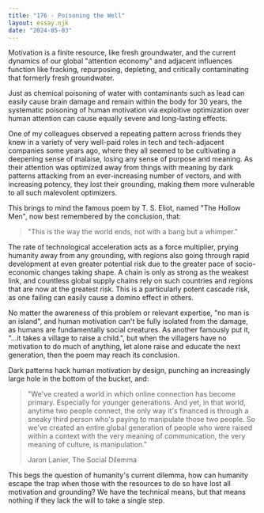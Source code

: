 ```yaml
---
title: "176 - Poisoning the Well"
layout: essay.njk
date: "2024-05-03"
---
```


Motivation is a finite resource, like fresh groundwater, and the current dynamics of our global "attention economy" and adjacent influences function like fracking, repurposing, depleting, and critically contaminating that formerly fresh groundwater.

Just as chemical poisoning of water with contaminants such as lead can easily cause brain damage and remain within the body for 30 years, the systematic poisoning of human motivation via exploitive optimization over human attention can cause equally severe and long-lasting effects.

One of my colleagues observed a repeating pattern across friends they knew in a variety of very well-paid roles in tech and tech-adjacent companies some years ago, where they all seemed to be cultivating a deepening sense of malaise, losing any sense of purpose and meaning. As their attention was optimized away from things with meaning by dark patterns attacking from an ever-increasing number of vectors, and with increasing potency, they lost their grounding, making them more vulnerable to all such malevolent optimizers.

This brings to mind the famous poem by T. S. Eliot, named "The Hollow Men", now best remembered by the conclusion, that: 

> "This is the way the world ends, not with a bang but a whimper."

The rate of technological acceleration acts as a force multiplier, prying humanity away from any grounding, with regions also going through rapid development at even greater potential risk due to the greater pace of socio-economic changes taking shape. A chain is only as strong as the weakest link, and countless global supply chains rely on such countries and regions that are now at the greatest risk. This is a particularly potent cascade risk, as one failing can easily cause a domino effect in others.

No matter the awareness of this problem or relevant expertise, "no man is an island", and human motivation can't be fully isolated from the damage, as humans are fundamentally social creatures. As another famously put it, "...it takes a village to raise a child.", but when the villagers have no motivation to do much of anything, let alone raise and educate the next generation, then the poem may reach its conclusion.

Dark patterns hack human motivation by design, punching an increasingly large hole in the bottom of the bucket, and:

> "We've created a world in which online connection has become primary. Especially for younger generations. And yet, in that world, anytime two people connect, the only way it's financed is through a sneaky third person who's paying to manipulate those two people. So we've created an entire global generation of people who were raised within a context with the very meaning of communication, the very meaning of culture, is manipulation." 
>
> Jaron Lanier, The Social Dilemma

This begs the question of humanity's current dilemma, how can humanity escape the trap when those with the resources to do so have lost all motivation and grounding? We have the technical means, but that means nothing if they lack the will to take a single step.

